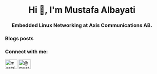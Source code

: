 <h1 align="center">Hi 👋, I'm Mustafa Albayati</h1>
<h3 align="center">Embedded Linux Networking at Axis Communications AB.</h3>

### Blogs posts
<!-- BLOG-POST-LIST:START -->
<!-- BLOG-POST-LIST:END -->

<h3 align="left">Connect with me:</h3>
<p align="left">
<a href="https://linkedin.com/in/mustalba" target="blank"><img align="center" src="https://raw.githubusercontent.com/rahuldkjain/github-profile-readme-generator/master/src/images/icons/Social/linked-in-alt.svg" alt="mustalba" height="30" width="40" /></a>
<a href="https://medium.com/@mustalba" target="blank"><img align="center" src="https://raw.githubusercontent.com/rahuldkjain/github-profile-readme-generator/master/src/images/icons/Social/medium.svg" alt="@mustalba" height="30" width="40" /></a>
</p>
